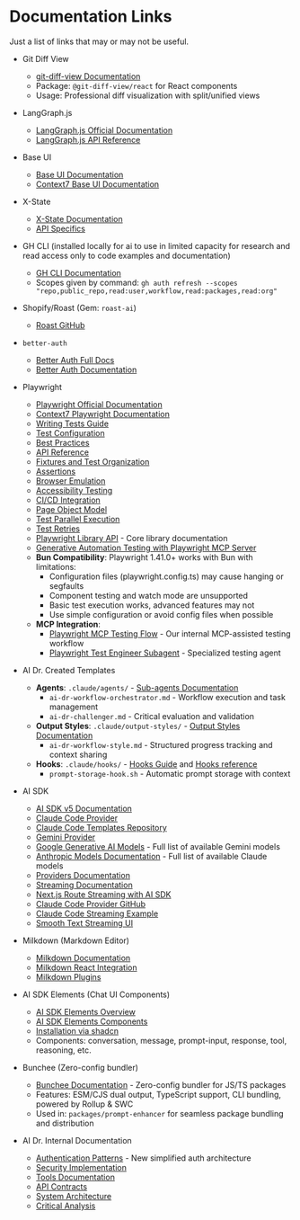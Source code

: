 # Documentation Links

Just a list of links that may or may not be useful.

- Git Diff View
  - [git-diff-view Documentation](https://github.com/MrWangJustToDo/git-diff-view)
  - Package: `@git-diff-view/react` for React components
  - Usage: Professional diff visualization with split/unified views

- LangGraph.js
  - [LangGraph.js Official Documentation](https://langchain-ai.github.io/langgraphjs)
  - [LangGraph.js API Reference](https://langchain-ai.github.io/langgraphjs/llms.txt)

- Base UI
  - [Base UI Documentation](https://base-ui.com/llms.txt)
  - [Context7 Base UI Documentation](https://context7.com/mui/base-ui/llms.txt)

- X-State
  - [X-State Documentation](https://stately.ai/docs)
  - [API Specifics](https://www.jsdocs.io/package/xstate)

- GH CLI (installed locally for ai to use in limited capacity for research and read access only to code examples and documentation)
  - [GH CLI Documentation](https://cli.github.com/manual/gh)
  - Scopes given by command: `gh auth refresh --scopes "repo,public_repo,read:user,workflow,read:packages,read:org"`

- Shopify/Roast (Gem: `roast-ai`)
  - [Roast GitHub](https://github.com/Shopify/roast)

- `better-auth`
  - [Better Auth Full Docs](https://www.better-auth.com/llms.txt)
  - [Better Auth Documentation](https://better-auth.com/docs)

- Playwright
  - [Playwright Official Documentation](https://playwright.dev/docs/intro)
  - [Context7 Playwright Documentation](https://context7.com/microsoft/playwright/llms.txt)
  - [Writing Tests Guide](https://playwright.dev/docs/intro/writing-tests)
  - [Test Configuration](https://playwright.dev/docs/intro/test-configuration)
  - [Best Practices](https://playwright.dev/docs/intro/best-practices)
  - [API Reference](https://playwright.dev/docs/intro/api/class-test)
  - [Fixtures and Test Organization](https://playwright.dev/docs/intro/test-fixtures)
  - [Assertions](https://playwright.dev/docs/intro/test-assertions)
  - [Browser Emulation](https://playwright.dev/docs/intro/emulation)
  - [Accessibility Testing](https://playwright.dev/docs/intro/accessibility-testing)
  - [CI/CD Integration](https://playwright.dev/docs/intro/ci)
  - [Page Object Model](https://playwright.dev/docs/pom)
  - [Test Parallel Execution](https://playwright.dev/docs/intro/test-parallel)
  - [Test Retries](https://playwright.dev/docs/intro/test-retries)
  - [Playwright Library API](https://playwright.dev/docs/library) - Core library documentation
  - [Generative Automation Testing with Playwright MCP Server](https://adequatica.medium.com/generative-automation-testing-with-playwright-mcp-server-45e9b8f6f92a)
  - **Bun Compatibility**: Playwright 1.41.0+ works with Bun with limitations:
    - Configuration files (playwright.config.ts) may cause hanging or segfaults
    - Component testing and watch mode are unsupported
    - Basic test execution works, advanced features may not
    - Use simple configuration or avoid config files when possible
  - **MCP Integration**:
    - [Playwright MCP Testing Flow](../docs/playwright-mcp-testing-flow.md) - Our internal MCP-assisted testing workflow
    - [Playwright Test Engineer Subagent](../.claude/agents/playwright-test-engineer.md) - Specialized testing agent

- AI Dr. Created Templates
  - **Agents**: `.claude/agents/` - [Sub-agents Documentation](https://docs.anthropic.com/en/docs/claude-code/sub-agents)
    - `ai-dr-workflow-orchestrator.md` - Workflow execution and task management
    - `ai-dr-challenger.md` - Critical evaluation and validation
  - **Output Styles**: `.claude/output-styles/` - [Output Styles Documentation](https://docs.anthropic.com/en/docs/claude-code/output-styles)
    - `ai-dr-workflow-style.md` - Structured progress tracking and context sharing
  - **Hooks**: `.claude/hooks/` - [Hooks Guide](https://docs.anthropic.com/en/docs/claude-code/hooks-guide) and [Hooks reference](https://docs.anthropic.com/en/docs/claude-code/hooks)
    - `prompt-storage-hook.sh` - Automatic prompt storage with context

- AI SDK
  - [AI SDK v5 Documentation](https://ai-sdk.dev/llms.txt)
  - [Claude Code Provider](https://ai-sdk.dev/providers/community-providers/claude-code)
  - [Claude Code Templates Repository](https://github.com/ben-vargas/ai-sdk-provider-claude-code)
  - [Gemini Provider](https://ai-sdk.dev/cookbook/guides/gemini-2-5#gemini-25)
  - [Google Generative AI Models](https://ai.google.dev/gemini-api/docs/models/) - Full list of available Gemini models
  - [Anthropic Models Documentation](https://docs.anthropic.com/en/docs/about-claude/models) - Full list of available Claude models
  - [Providers Documentation](https://ai-sdk.dev/docs/providers)
  - [Streaming Documentation](https://ai-sdk.dev/docs/concepts/streaming)
  - [Next.js Route Streaming with AI SDK](https://nextjs.org/docs/app/api-reference/file-conventions/route#streaming)
  - [Claude Code Provider GitHub](https://github.com/ben-vargas/ai-sdk-provider-claude-code)
  - [Claude Code Streaming Example](https://github.com/ben-vargas/ai-sdk-provider-claude-code/blob/main/examples/streaming.ts)
  - [Smooth Text Streaming UI](../docs/smooth-text-streaming-nextjs.md)

- Milkdown (Markdown Editor)
  - [Milkdown Documentation](https://milkdown.dev/llms.txt)
  - [Milkdown React Integration](https://milkdown.dev/docs/integrations/react)
  - [Milkdown Plugins](https://milkdown.dev/docs/plugins)

- AI SDK Elements (Chat UI Components)
  - [AI SDK Elements Overview](https://ai-sdk.dev/elements/overview)
  - [AI SDK Elements Components](https://ai-sdk.dev/elements/components)
  - [Installation via shadcn](https://registry.ai-sdk.dev/all.json)
  - Components: conversation, message, prompt-input, response, tool, reasoning, etc.

- Bunchee (Zero-config bundler)
  - [Bunchee Documentation](https://github.com/huozhi/bunchee) - Zero-config bundler for JS/TS packages
  - Features: ESM/CJS dual output, TypeScript support, CLI bundling, powered by Rollup & SWC
  - Used in: `packages/prompt-enhancer` for seamless package bundling and distribution

- AI Dr. Internal Documentation
  - [Authentication Patterns](../docs/auth-patterns.md) - New simplified auth architecture
  - [Security Implementation](../docs/SECURITY_IMPLEMENTATION.md)
  - [Tools Documentation](../docs/TOOLS_DOCUMENTATION.md)
  - [API Contracts](../architecture/API_CONTRACTS.md)
  - [System Architecture](../architecture/SYSTEM_ARCHITECTURE.md)
  - [Critical Analysis](../architecture/CRITICAL_ANALYSIS.md)
